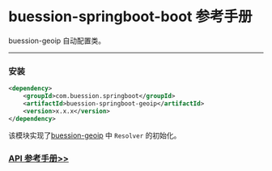 # buession-springboot-boot 参考手册


buession-geoip 自动配置类。


---


### 安装

```xml
<dependency>
    <groupId>com.buession.springboot</groupId>
    <artifactId>buession-springboot-geoip</artifactId>
    <version>x.x.x</version>
</dependency>
```

该模块实现了[buession-geoip](https://www.buession.com/manual/2.3/geoip/index.html) 中 `Resolver` 的初始化。


### [API 参考手册>>](https://javadoc.io/static/com.buession.springboot/buession-springboot-geoip/2.3.0/)
